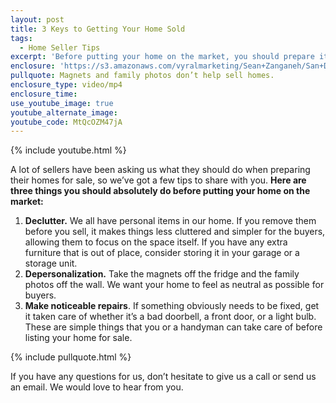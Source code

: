 ```yaml
---
layout: post
title: 3 Keys to Getting Your Home Sold
tags:
  - Home Seller Tips
excerpt: 'Before putting your home on the market, you should prepare it in a few specific ways. Decluttering and depersonalizing will go a long way in highlighting your home’s features.'
enclosure: 'https://s3.amazonaws.com/vyralmarketing/Sean+Zanganeh/San+Diego%2C+CA+Real+Estate++3+Tips+for+Home+Prepping.mp4'
pullquote: Magnets and family photos don’t help sell homes.
enclosure_type: video/mp4
enclosure_time:
use_youtube_image: true
youtube_alternate_image:
youtube_code: MtQcOZM47jA
---
```



{% include youtube.html %}

A lot of sellers have been asking us what they should do when preparing their homes for sale, so we’ve got a few tips to share with you. **Here are three things you should absolutely do before putting your home on the market:**

1. **Declutter.** We all have personal items in our home. If you remove them before you sell, it makes things less cluttered and simpler for the buyers, allowing them to focus on the space itself. If you have any extra furniture that is out of place, consider storing it in your garage or a storage unit.
2. **Depersonalization.** Take the magnets off the fridge and the family photos off the wall. We want your home to feel as neutral as possible for buyers.
3. **Make noticeable repairs**. If something obviously needs to be fixed, get it taken care of whether it’s a bad doorbell, a front door, or a light bulb. These are simple things that you or a handyman can take care of before listing your home for sale.

{% include pullquote.html %}

If you have any questions for us, don’t hesitate to give us a call or send us an email. We would love to hear from you.